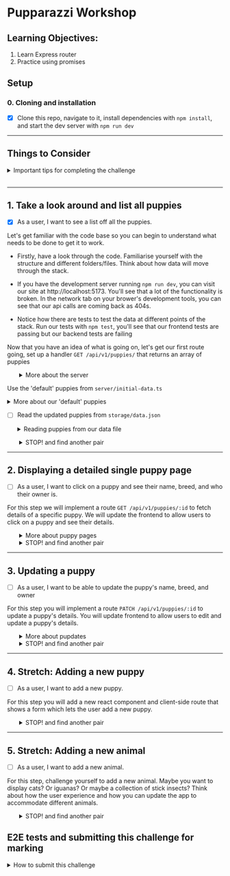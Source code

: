# Pupparazzi Workshop

## Learning Objectives:

1. Learn Express router
2. Practice using promises

## Setup

### 0. Cloning and installation

- [x] Clone this repo, navigate to it, install dependencies with `npm install`, and start the dev server with `npm run dev`

---

## Things to Consider

<details>
  <summary>Important tips for completing the challenge</summary>

1. The order of routes is important. When your app is running, the first one that matches will be used. So if you have a `/:id` route before an `/edit` route, a request to `/edit` will choose the `/:id` route and the value of `req.params.id` will be `"edit"`.
1. There can only be one server response (e.g. `res.send()` or `res.json()`) per request. If you have multiple potential responses (like a success and an error response) make sure to write your logic so that the route responds appropriately.
1. Make sure to `JSON.parse` and `JSON.stringify` when reading/writing JSON data.
1. Don't forget to handle errors when your promises fail using `try { } catch (e) { }`
1. When in doubt check the [node `fs/promises` documentation](https://nodejs.org/api/fs.html#promises-api)
</details>
<br />

---

## 1. Take a look around and list all puppies

- [x] As a user, I want to see a list off all the puppies.

Let's get familiar with the code base so you can begin to understand what needs to be done to get it to work.

- Firstly, have a look through the code. Familiarise yourself with the structure and different folders/files. Think about how data will move through the stack.

- If you have the development server running `npm run dev`, you can visit our site at http://localhost:5173. You'll see that a lot of the functionality is broken. In the network tab on your brower's development tools, you can see that our api calls are coming back as 404s.

- Notice how there are tests to test the data at different points of the stack. Run our tests with `npm test`, you'll see that our frontend tests are passing but our backend tests are failing

Now that you have an idea of what is going on, let's get our first route going, set up a handler `GET /api/v1/puppies/` that returns an array of puppies

  <details style="padding-left: 2em">
    <summary>More about the server</summary>

Create a new file at `server/routes/puppies.ts`. We'll put all our puppy related routes in here.

In Express, we can group together routes that are related, like user routes or 'puppy' routes. We group them in what's called a "router". We can collect them together like this:

```js
import express from 'express'

const router = express.Router()
export default router
```

Then we'll add our root ('/') puppy route handler. For now, we'll just send an empty array:

```js
router.get('/', async (req, res) => {
  res.json([])
})
```

Now let's hook up the router. In `server/server.ts` we first import our router.

```js
import puppies from './routes/puppies.ts'
```

Then we integrate our new router with `server.use` which we can then pass
the prefix `/api/v1/puppies` we want to route from.

```js
// make sure you have this line to set up the JSON middleware
server.use(express.json())
server.use('/api/v1/puppies', puppies)
```

Start the server and go to http://localhost:5173/api/v1/puppies to see the JSON output

Now that we have our basic setup, let's load some actual puppies.

  </details>

Use the 'default' puppies from `server/initial-data.ts`

  <details>
    <summary>More about our 'default' puppies</summary>

Since `initial-data.ts` is part of our source code, we can `import` it. Notice the `export default` for the puppies data which allows us to import it.

In `store.ts` we have defined a function called `getPuppies`, that (for now) just returns your initial-data wrapped in a promise.

Now back in your puppy route handler, have it send this data instead of the empty array. You should now be able to see some puppies in the frontend.

```ts
import * as store from '../store.ts'

router.get('/', async (req, res) => {
  const data = await store.getPuppies()
  res.json(data)
})
```

Check for updates in your tests. One of our backend tests should be passing now. Take a look at the tests and try to understand why that one is passing and the others aren't.

And if you visit the browser now, you should be able to see our beautiful pups :)

  </details>

- [ ] Read the updated puppies from `storage/data.json`

  <details>
    <summary>Reading puppies from our data file</summary>

  Since `initial-data.ts` is part of our source code, it won't change while the app is running.

  Instead we'll write out puppies to a file in `storage` called `data.json`

  We'll do this by updating the `getPuppies` function to use the file system.

  Use `readFile` from `node:fs/promises` to read the JSON file, and `JSON.parse(...)` to translate the string into a JavaScript object.

  If the file doesn't exist, `readFile` will throw a special error with the code `ENOENT`. We can check for this specific error and return our initial data as a fallback. For any other error we will re-`throw` it

  ```js
  try {
    const json = await fs.readFile(...)
    ...
  } catch (error: any) {
    if (error.code === 'ENOENT') {
      return initialData
    }

    throw error
  }
  ```

  When you've finished this, our route tests should pass.

  Create a JSON file in `./storage/data.json` and put some puppies in it, you can base it on what we export from `./initial-data.ts` but remember that JSON syntax is a little different, e.g. we have to have double-quotes around all our keys and trailing commas are illegal

  When you load up the website you should be able to see your new puppies instead of the defaults.

<details style="padding-left: 2em">
    <summary> STOP! and find another pair</summary>

    - After attempting this stage, stop and find another pair who has reached the same stage.
      Share your solutions and discuss any challenges faced.

</details>

---

## 2. Displaying a detailed single puppy page

- [ ] As a user, I want to click on a puppy and see their name, breed, and who their owner is.

For this step we will implement a route `GET /api/v1/puppies/:id` to fetch details of a specific puppy. We will update the frontend to allow users to click on a puppy and see their details.

  <details style="padding-left: 2em">
    <summary>More about puppy pages</summary>

The frontend is set up for this, we just need to set up the API route that gets the data of a specific puppy using its unique identifier (id). So our API route needs to include the `/:id` parameter (more on this soon!).

For example: `GET /api/v1/puppies/1` will get a document that looks like this:

```json
{
  "id": 1,
  "name": "Fido",
  "owner": "Fred",
  "image": "/images/puppy1.jpg",
  "breed": "Labrador"
}
```

If you run `npm test`, you'll see the tests for "Reading a specific puppy" are red. That's great! Now let's make them green.

Write a function that gets an array of _all the puppies_ and then returns one with a matching ID if it
exists or undefined otherwise. You can probably re-use the function you wrote to get all the puppies previously

You can start with something like this:

```ts
import type { Puppy } from '../models/Puppy.ts'

async function getPuppyById(id: number): Promise<Puppy | undefined> {
 ...
}
```

You can either loop through the puppies or use [`array.find`](https://developer.mozilla.org/en-US/docs/Web/JavaScript/Reference/Global_Objects/Array/find)

Next, add a new route handler in [`puppies.ts`](./server/routes/puppies.ts) which uses a route param:

```js
router.get('/:id', async (res, req) => {
  const id = Number(req.params.id)
  console.log(id)
})
```

Using the `:` in route pattern like that means that `:id` is a path parameter, e.g. it will match `/api/v1/puppies/1` and req.params will look like this: `{ id: '1' }`

Use that `id` variable to call `getPuppyById`. If it resolves with a Puppy you can call `res.json(puppy)` but
if the it doesn't find one (i.e. `puppy` is `undefined`), the we should `res.sendStatus(404)` the HTTP Status code for [Not Found](https://developer.mozilla.org/en-US/docs/Web/HTTP/Status/404).

If everything went well, then the tests under "Reading a specific puppy" should be passing now

Hit `http://localhost:5173/api/v1/puppies/1` in Thunderclient (or your other favourite Rest API Client) and confirm that it's showing what you expect.

Visit the page at `http://localhost:5173/1` to confirm that the individual puppy view is working.

  </details>

<details style="padding-left: 2em">
    <summary> STOP! and find another pair</summary>

    - After attempting this stage, stop and find another pair who has reached the same stage.
      Share your solutions and discuss any challenges faced.

</details>

---

## 3. Updating a puppy

- [ ] As a user, I want to be able to update the puppy's name, breed, and owner

For this step you will implement a route `PATCH /api/v1/puppies/:id` to update a puppy's details. You will update frontend to allow users to edit and update a puppy's details.

<details style="padding-left: 2em">
    <summary>More about pupdates</summary>

Visit `http://localhost:5173/2/edit` to see the edit form. This is already hooked up to our API to load the values.

We should already have a red test under 'editing puppies', so now let's make it green.

To save the updated puppy values, we need a new route at `PATCH /api/v1/puppies/:id`

First, we'll take care of the data-handling side of it.

```ts
import type { PuppyData } from '../models/Puppy.ts'

async function updatePuppy(id: number, data: PuppyData): Promise<void> {
  ...
}
```

In this function:

1. call `getPuppies()` to get the list of puppies
1. locate a puppy with the matching ID
1. update or replace that puppy in the array
1. Write the entire data object to a file in the `storage` folder (with `fs.writeFile`). We will call this file data.json. You don't have to explicitly create this file, the `writeFile` function will do it for you as long as the path is correct.

Now we'll add a route in [puppies.ts](./server/routes/puppies.ts):

```ts
router.patch('/:id', async (req, res) => {
  try {
    const id = Number(req.params.id)
    await store.updatePuppy(id, req.body)
    res.sendStatus(204)
  } catch (error) {
    console.error(error)
    res.sendStatus(500)
  }
})
```

The last of your tests should be passing now.

Load the website up in chrome and edit a puppy, observe how it makes changes in `data.json` and how the changes persist even if you stop and restart the server.

Commit, push and you could now submit your branch for the CP07 Trello ticket :)

  </details>

<details style="padding-left: 2em">
    <summary> STOP! and find another pair</summary>

    - After attempting this stage, stop and find another pair who has reached the same stage.
      Share your solutions and discuss any challenges faced.

</details>

---

## 4. Stretch: Adding a new puppy

- [ ] As a user, I want to add a new puppy.

For this step you will add a new react component and client-side route that shows a form which lets the user add a new puppy.

<details style="padding-left: 2em">
    <summary> STOP! and find another pair</summary>

    - After attempting this stage, stop and find another pair who has reached the same stage.
      Share your solutions and discuss any challenges faced.

</details>

---

## 5. Stretch: Adding a new animal

- [ ] As a user, I want to add a new animal.

For this step, challenge yourself to add a new animal. Maybe you want to display cats? Or iguanas? Or maybe a collection of stick insects? Think about how the user experience and how you can update the app to accommodate different animals.

<details style="padding-left: 2em">
    <summary> STOP! and find another pair</summary>

    - After attempting this stage, stop and find another pair who has reached the same stage.
      Share your solutions and discuss any challenges faced.

</details>

## E2E tests and submitting this challenge for marking

<details>
  <summary>How to submit this challenge</summary>

This challenge can be used for the following assessments:

- WD01: Build an HTTP server with a restful JSON API

This challenge ships with some end-to-end tests written in playwright, if you are submitting this
challenge to complete an NZQA requirement, please make sure these tests are passing _before_ you submit.

## Read this short guide on [how to run them](./doc/end-to-end-testing.md).

[Provide feedback on this repo](https://docs.google.com/forms/d/e/1FAIpQLSfw4FGdWkLwMLlUaNQ8FtP2CTJdGDUv6Xoxrh19zIrJSkvT4Q/viewform?usp=pp_url&entry.1958421517=pupparazzi)
